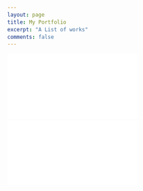 ```yaml
---
layout: page
title: My Portfolio
excerpt: "A List of works"
comments: false
---
```


![Undergraduate Thesis](../assets/docs/ac_space_thesis.pdf)
![Psychology 5621 Class Project](../assets/docs/psych_5621_final_paper.pdf)
